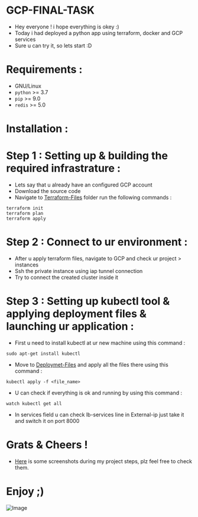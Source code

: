 # GCP-FINAL-TASK
- Hey everyone ! i hope everything is okey :)
- Today i had deployed a python app using terraform, docker and GCP services
- Sure u can try it, so lets start :D

# Requirements :

- GNU/Linux
- `python` >= 3.7
- `pip` >= 9.0
- `redis` >= 5.0

# Installation :

# Step 1 : Setting up & building the required infrastrature :

- Lets say that u already have an configured GCP account
- Download the source code
- Navigate to [Terraform-Files](https://github.com/SheplX/GCP-FINAL-TASK/tree/main/Terraform-Files) folder run the following commands :
```
terraform init
terraform plan
terraform apply
```
# Step 2 : Connect to ur environment :

- After u apply terraform files, navigate to GCP and check ur project > instances
- Ssh the private instance using iap tunnel connection
- Try to connect the created cluster inside it

# Step 3 : Setting up kubectl tool & applying deployment files & launching ur application :

- First u need to install kubectl at ur new machine using this command :
```
sudo apt-get install kubectl
```
- Move to [Deploymet-Files](https://github.com/SheplX/GCP-FINAL-TASK/tree/main/Deploymet-Files) and apply all the files there using this command :
```
kubectl apply -f <file_name>
```
- U can check if everything is ok and running by using this command :
```
watch kubectl get all
```
- In services field u can check lb-services line in External-ip just take it and switch it on port 8000

# Grats & Cheers !

- [Here](https://github.com/SheplX/GCP-FINAL-TASK/tree/main/ScreenShots) is some screenshots during my project steps, plz feel free to check them.

# Enjoy ;)

![Image](https://github.com/SheplX/GCP-FINAL-TASK/blob/main/ScreenShots/Screenshot%20from%202022-01-15%2004-59-24.png)

